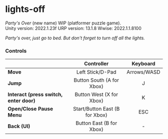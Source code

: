 # lights-off
*Party's Over* (new name) WIP (platformer puzzle game).  
Unity version: 2022.1.23f
URP version: 13.1.8
Wwise: 2022.1.1.8100  

*Party's over, just go to bed. But don't forget to turn off all the lights.*

### Controls
|  | Controller | Keyboard |
| - | :---: | :---: |
| **Move** | Left Stick/D-Pad | Arrows/WASD |
| **Jump** | Button South (A for Xbox) | J |
| **Interact (press switch, enter door)** | Button West (X for Xbox) | K |
| **Open/Close Pause Menu** | Start/Button East (B for Xbox) | ESC |
| **Back (UI)** | Button East (B for Xbox) | - |
